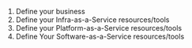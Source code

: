 1. Define your business
2. Define your Infra-as-a-Service resources/tools
3. Define your Platform-as-a-Service resources/tools
4. Define Your Software-as-a-Service resources/tools